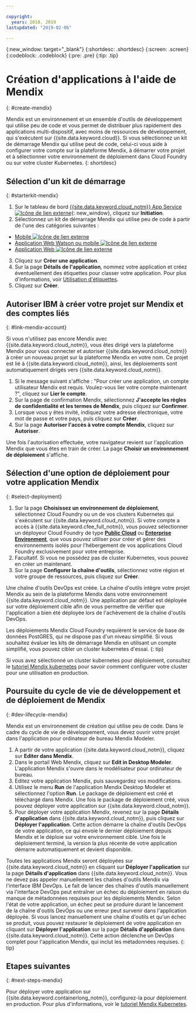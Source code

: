 ```yaml
---

copyright:
  years: 2018, 2019
lastupdated: "2019-02-06"

---
```


{:new_window: target="_blank"}
{:shortdesc: .shortdesc}
{:screen: .screen}
{:codeblock: .codeblock}
{:pre: .pre}
{:tip: .tip}

# Création d'applications à l'aide de Mendix
{: #create-mendix}

Mendix est un environnement et un ensemble d'outils de développement qui utilise peu de code et vous permet de distribuer plus rapidement des applications multi-dispositif, avec moins de ressources de développement, qui s'exécutent sur {{site.data.keyword.cloud}}. Si vous sélectionnez un kit de démarrage Mendix qui utilise peut de code, celui-ci vous aide à configurer votre compte sur la plateforme Mendix, à démarrer votre projet et à sélectionner votre environnement de déploiement dans Cloud Foundry ou sur votre cluster Kubernetes.
{: shortdesc}

## Sélection d'un kit de démarrage
{: #starterkit-mendix}

1. Sur le tableau de bord [{{site.data.keyword.cloud_notm}} App Service ![Icône de lien externe](../../icons/launch-glyph.svg "Icône de lien externe")](https://{DomainName}/developer/appservice/dashboard){: new_window}, cliquez sur **Initiation**.
2. Sélectionnez un kit de démarrage Mendix qui utilise peu de code à partir de l'une des catégories suivantes :
  * [Mobile ![Icône de lien externe](../../icons/launch-glyph.svg "Icône de lien externe")](https://{DomainName}/developer/appservice/starter-kits/mendix-mobile-app)
  * [Application Web Watson ou mobile ![Icône de lien externe](../../icons/launch-glyph.svg "Icône de lien externe")](https://{DomainName}/developer/appservice/starter-kits/mendix-web-or-mobile-app-with-watson)
  * [Application Web ![Icône de lien externe](../../icons/launch-glyph.svg "Icône de lien externe")](https://{DomainName}/developer/appservice/starter-kits/mendix-web-app)
3. Cliquez sur **Créer une application**.
4. Sur la page **Détails de l'application**, nommez votre application et créez éventuellement des étiquettes pour classer votre application. Pour plus d'informations, voir [Utilisation d'étiquettes](/docs/resources/tagging_resources.html#tag).
5. Cliquez sur **Créer**.


## Autoriser IBM à créer votre projet sur Mendix et des comptes liés
{: #link-mendix-account}

Si vous n'utilisez pas encore Mendix avec {{site.data.keyword.cloud_notm}}, vous êtes dirigé vers la plateforme Mendix pour vous connecter et autoriser {{site.data.keyword.cloud_notm}} à créer un nouveau projet sur la plateforme Mendix en votre nom. Ce projet est lié à {{site.data.keyword.cloud_notm}}, ainsi, les déploiements sont automatiquement dirigés vers {{site.data.keyword.cloud_notm}}.

1. Si le message suivant s'affiche : "Pour créer une application, un compte utilisateur Mendix est requis. Voulez-vous lier votre compte maintenant ?", cliquez sur **Lier le compte**.
2. Sur la page de confirmation Mendix, sélectionnez **J'accepte les règles de confidentialité et les termes de Mendix**, puis cliquez sur **Confirmer**.
3. Lorsque vous y êtes invité, indiquez votre adresse électronique, votre mot de passe et votre pays, puis cliquez sur **Créer**.
4. Sur la page **Autoriser l'accès à votre compte Mendix**, cliquez sur **Autoriser**.

Une fois l'autorisation effectuée, votre navigateur revient sur l'application Mendix que vous êtes en train de créer. La page **Choisir un environnement de déploiement** s'affiche.

## Sélection d'une option de déploiement pour votre application Mendix
{: #select-deployment}

1. Sur la page **Choisissez un environnement de déploiement**, sélectionnez Cloud Foundry ou un de vos clusters Kubernetes qui s'exécutent sur {{site.data.keyword.cloud_notm}}. Si votre compte a accès à {{site.data.keyword.cfee_full_notm}}, vous pouvez sélectionner un déployeur Cloud Foundry de type **[Public Cloud](/docs/cloud-foundry-public/about-cf.html#about-cf)** ou **[Enterprise Environment](/docs/cloud-foundry-public/cfee.html#cfee)**, que vous pouvez utiliser pour créer et gérer des environnements isolés pour l'hébergement de vos applications Cloud Foundry exclusivement pour votre entreprise.
2. Facultatif. Si vous ne possédez pas de cluster Kubernetes, vous pouvez en créer un maintenant.
3. Sur la page **Configurer la chaîne d'outils**, sélectionnez votre région et votre groupe de ressources, puis cliquez sur **Créer**.

Une chaîne d'outils DevOps est créée. La chaîne d'outils intègre votre projet Mendix au sein de la plateforme Mendix dans votre environnement {{site.data.keyword.cloud_notm}}. Une application par défaut est déployée sur votre déploiement cible afin de vous permettre de vérifier que l'application a bien été déployée lors de l'achèvement de la chaîne d'outils DevOps.

Les déploiements Mendix Cloud Foundry requièrent le service de base de données PostGRES, qui ne dispose pas d'un niveau simplifié. Si vous souhaitez évaluer les kits de démarrage Mendix en utilisant un compte simplifié, vous pouvez cibler un cluster kubernetes d'essai.
{: tip}

Si vous avez sélectionné un cluster kubernetes pour déploiement, consultez le [tutoriel Mendix kubernetes](/docs/apps/tutorials/tutorial_mendix_kubernetes.html#deploy-mendix-kube) pour savoir comment configurer votre cluster pour une utilisation en production.


## Poursuite du cycle de vie de développement et de déploiement de Mendix
{: #dev-lifecycle-mendix}

Mendix est un environnement de création qui utilise peu de code. Dans le cadre du cycle de vie de développement, vous devez ouvrir votre projet dans l'application pour ordinateur de bureau Mendix Modeler.

1. A partir de votre application {{site.data.keyword.cloud_notm}}, cliquez sur **Editer dans Mendix**.
2. Dans le portail Web Mendix, cliquez sur **Edit in Desktop Modeler**.
  L'application Mendix s'ouvre dans le modélisateur pour ordinateur de bureau.
3. Editez votre application Mendix, puis sauvegardez vos modifications.
4. Utilisez le menu **Run** de l'application Mendix Desktop Modeler et sélectionnez l'option **Run**.
  Le package de déploiement est créé et téléchargé dans Mendix. Une fois le package de déploiement créé, vous pouvez déployer votre application sur {{site.data.keyword.cloud_notm}}.
5. Pour déployer votre application Mendix, revenez sur la page **Détails d'application** dans {{site.data.keyword.cloud_notm}}, puis cliquez sur **Déployer l'application**.
  Cette action démarre la chaîne d'outils DevOps de votre application, ce qui envoie le dernier déploiement depuis Mendix et le déploie sur votre environnement cible. Une fois le déploiement terminé, la version la plus récente de votre application démarre automatiquement et devient disponible.

Toutes les applications Mendix seront déployées sur {{site.data.keyword.cloud_notm}} en cliquant sur **Déployer l'application** sur la page **Détails d'application** dans {{site.data.keyword.cloud_notm}}. Vous ne devez pas appeler manuellement les chaînes d'outils Mendix via l'interface IBM DevOps. Le fait de lancer des chaînes d'outils manuellement via l'interface DevOps peut entraîner un échec du déploiement en raison du manque de métadonnées requises pour les déploiements Mendix. Selon l'état de votre application, un échec peut se produire durant le lancement de la chaîne d'outils DevOps ou une erreur peut survenir dans l'application déployée. Si vous lancez manuellement une chaîne d'outils et qu'un échec se produit, vous pouvez restaurer le déploiement de votre application en cliquant sur **Déployer l'application** sur la page **Détails d'application** dans {{site.data.keyword.cloud_notm}}. Cette action déclenche un DevOps complet pour l'application Mendix, qui inclut les métadonnées requises.
{: tip}

## Etapes suivantes 
{: #next-steps-mendix}

Pour déployer votre application sur {{site.data.keyword.containerlong_notm}}, configurez-la pour déploiement en production. Pour plus d'informations, voir le [tutoriel Mendix Kubernetes](/docs/apps/tutorials/tutorial_mendix_kubernetes.html#deploy-mendix-kube). 
